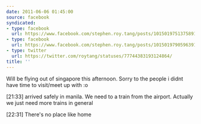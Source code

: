 ```yaml
---
date: 2011-06-06 01:45:00
source: facebook
syndicated:
- type: facebook
  url: https://www.facebook.com/stephen.roy.tang/posts/10150197513758912
- type: facebook
  url: https://www.facebook.com/stephen.roy.tang/posts/10150197905963912
- type: twitter
  url: https://twitter.com/roytang/statuses/77744383193124864/
title: ''
---
```


Will be flying out of singapore this afternoon. Sorry to the people i didnt have time to visit/meet up with :o

<time id="10150197905963912">[21:33]</time> arrived safely in manila. We need to a train from the airport. Actually we just need more trains in general

<time id="77744383193124864">[22:31]</time> There's no place like home